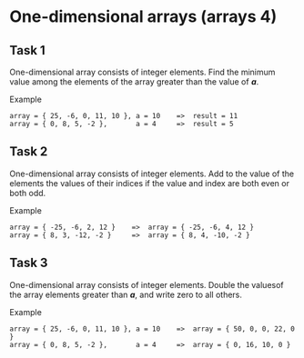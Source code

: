 # One-dimensional arrays (arrays 4)

## Task 1
One-dimensional array consists of integer elements. Find the minimum value among the elements of the array greater than the value of **_a_**.   


Example 

```
array = { 25, -6, 0, 11, 10 }, a = 10    =>  result = 11
array = { 0, 8, 5, -2 },       a = 4     =>  result = 5
```

## Task 2
One-dimensional array consists of integer elements. Add to the value of the elements the values ​​of their indices if the value and index are both even or both odd. 


Example 

```
array = { -25, -6, 2, 12 }    =>  array = { -25, -6, 4, 12 }
array = { 8, 3, -12, -2 }     =>  array = { 8, 4, -10, -2 }
```

## Task 3
One-dimensional array consists of integer elements. Double the values ​​of the array elements greater than **_a_**, and write zero to all others. 


Example 

```
array = { 25, -6, 0, 11, 10 }, a = 10    =>  array = { 50, 0, 0, 22, 0 }
array = { 0, 8, 5, -2 },       a = 4     =>  array = { 0, 16, 10, 0 }
```
